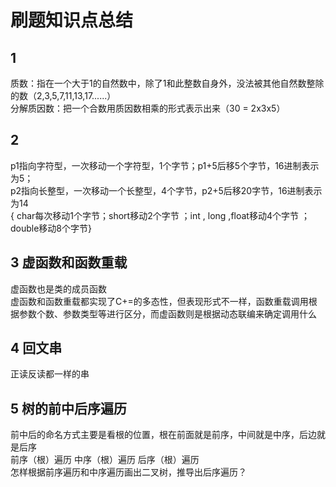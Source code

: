# 刷题知识点总结
## 1
质数：指在一个大于1的自然数中，除了1和此整数自身外，没法被其他自然数整除的数（2,3,5,7,11,13,17......）  
分解质因数：把一个合数用质因数相乘的形式表示出来（30 = 2x3x5）  
## 2
p1指向字符型，一次移动一个字符型，1个字节；p1+5后移5个字节，16进制表示为5；  
p2指向长整型，一次移动一个长整型，4个字节，p2+5后移20字节，16进制表示为14  
{ char每次移动1个字节；short移动2个字节 ；int , long ,float移动4个字节 ；double移动8个字节}  
## 3 虚函数和函数重载
虚函数也是类的成员函数  
虚函数和函数重载都实现了C+=的多态性，但表现形式不一样，函数重载调用根据参数个数、参数类型等进行区分，而虚函数则是根据动态联编来确定调用什么  
## 4 回文串
正读反读都一样的串  
## 5 树的前中后序遍历  
前中后的命名方式主要是看根的位置，根在前面就是前序，中间就是中序，后边就是后序  
前序（根）遍历  中序（根）遍历  后序（根）遍历  
怎样根据前序遍历和中序遍历画出二叉树，推导出后序遍历？  

